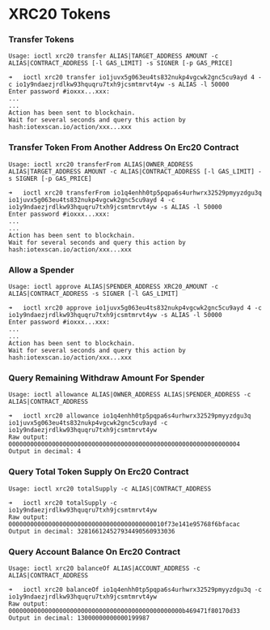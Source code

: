 # XRC20 Tokens

### Transfer Tokens <a href="#transfer-token-on-erc20-contract" id="transfer-token-on-erc20-contract"></a>

`Usage: ioctl xrc20 transfer ALIAS|TARGET_ADDRESS AMOUNT -c ALIAS|CONTRACT_ADDRESS [-l GAS_LIMIT] -s SIGNER [-p GAS_PRICE]`

```
➜   ioctl xrc20 transfer io1juvx5g063eu4ts832nukp4vgcwk2gnc5cu9ayd 4 -c io1y9ndaezjrdlkw93hquqru7txh9jcsmtmrvt4yw -s ALIAS -l 50000
Enter password #ioxxx...xxx:
...
...
Action has been sent to blockchain.
Wait for several seconds and query this action by hash:iotexscan.io/action/xxx...xxx
```

### Transfer Token From Another Address On Erc20 Contract <a href="#transfer-token-from-another-address-on-erc20-contract" id="transfer-token-from-another-address-on-erc20-contract"></a>

`Usage: ioctl xrc20 transferFrom ALIAS|OWNER_ADDRESS ALIAS|TARGET_ADDRESS AMOUNT -c ALIAS|CONTRACT_ADDRESS [-l GAS_LIMIT] -s SIGNER [-p GAS_PRICE]`

```
➜   ioctl xrc20 transferFrom io1q4enhh0tp5pqpa6s4urhwrx32529pmyyzdgu3q io1juvx5g063eu4ts832nukp4vgcwk2gnc5cu9ayd 4 -c io1y9ndaezjrdlkw93hquqru7txh9jcsmtmrvt4yw -s ALIAS -l 50000
Enter password #ioxxx...xxx:
...
...
Action has been sent to blockchain.
Wait for several seconds and query this action by hash:iotexscan.io/action/xxx...xxx
```

### Allow a Spender <a href="#allow-spender-withdraw-from-account-with-limitation" id="allow-spender-withdraw-from-account-with-limitation"></a>

`Usage: ioctl approve ALIAS|SPENDER_ADDRESS XRC20_AMOUNT -c ALIAS|CONTRACT_ADDRESS -s SIGNER [-l GAS_LIMIT]`

```
➜   ioctl xrc20 approve io1juvx5g063eu4ts832nukp4vgcwk2gnc5cu9ayd 4 -c io1y9ndaezjrdlkw93hquqru7txh9jcsmtmrvt4yw -s ALIAS -l 50000
Enter password #ioxxx...xxx:
...
...
Action has been sent to blockchain.
Wait for several seconds and query this action by hash:iotexscan.io/action/xxx...xxx

```

### Query Remaining Withdraw Amount For Spender <a href="#query-remaining-withdraw-amount-for-spender" id="query-remaining-withdraw-amount-for-spender"></a>

`Usage: ioctl allowance ALIAS|OWNER_ADDRESS ALIAS|SPENDER_ADDRESS -c ALIAS|CONTRACT_ADDRESS`

```
➜   ioctl xrc20 allowance io1q4enhh0tp5pqpa6s4urhwrx32529pmyyzdgu3q io1juvx5g063eu4ts832nukp4vgcwk2gnc5cu9ayd -c io1y9ndaezjrdlkw93hquqru7txh9jcsmtmrvt4yw
Raw output: 0000000000000000000000000000000000000000000000000000000000000004
Output in decimal: 4
```

### Query Total Token Supply On Erc20 Contract <a href="#query-total-token-supply-on-erc20-contract" id="query-total-token-supply-on-erc20-contract"></a>

`Usage: ioctl xrc20 totalSupply -c ALIAS|CONTRACT_ADDRESS`

```
➜   ioctl xrc20 totalSupply -c io1y9ndaezjrdlkw93hquqru7txh9jcsmtmrvt4yw
Raw output: 0000000000000000000000000000000000000000010f73e141e95768f6bfacac
Output in decimal: 328166124527934490560933036
```

### Query Account Balance On Erc20 Contract

`Usage: ioctl xrc20 balanceOf ALIAS|ACCOUNT_ADDRESS -c ALIAS|CONTRACT_ADDRESS`

```
➜   ioctl xrc20 balanceOf io1q4enhh0tp5pqpa6s4urhwrx32529pmyyzdgu3q -c io1y9ndaezjrdlkw93hquqru7txh9jcsmtmrvt4yw
Raw output: 000000000000000000000000000000000000000000000000b469471f80170d33
Output in decimal: 13000000000000199987
```
